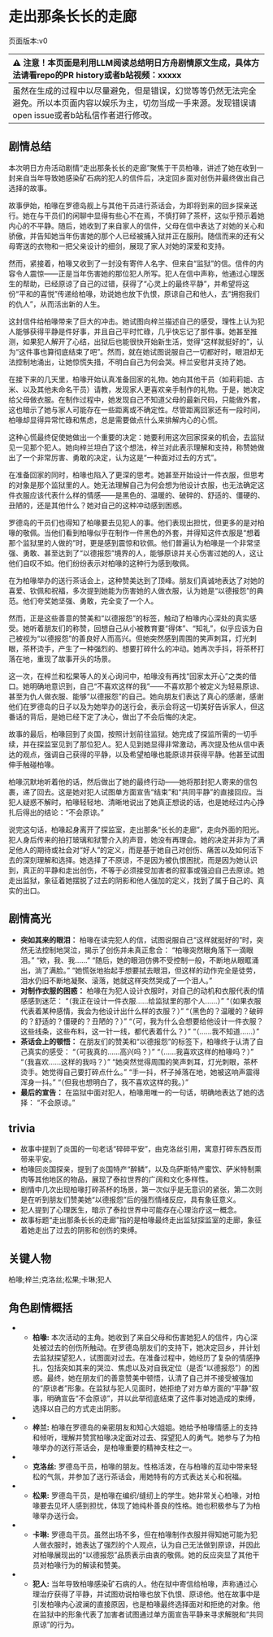 # 走出那条长长的走廊
页面版本:v0
 

| :warning: 注意！本页面是利用LLM阅读总结明日方舟剧情原文生成，具体方法请看repo的PR history或者b站视频：xxxxx           |
|:----------------------------|
| 虽然在生成的过程中以尽量避免，但是错误，幻觉等等仍然无法完全避免。所以本页面内容以娱乐为主，切勿当成一手来源。发现错误请open issue或者b站私信作者进行修改。|



## 剧情总结
本次明日方舟活动剧情“走出那条长长的走廊”聚焦于干员柏喙，讲述了她在收到一封来自当年导致她感染矿石病的犯人的信件后，决定回乡面对创伤并最终做出自己选择的故事。

故事伊始，柏喙在罗德岛舰上与其他干员进行茶话会，为即将到来的回乡探亲送行。她在与干员们的闲聊中显得有些心不在焉，不慎打碎了茶杯，这似乎预示着她内心的不平静。随后，她收到了来自家人的信件，父母在信中表达了对她的关心和骄傲，并告知她当年伤害她的那个人已经被捕入狱并正在服刑。随信而来的还有父母寄送的衣物和一把父亲设计的细剑，展现了家人对她的深爱和支持。

然而，紧接着，柏喙又收到了一封没有寄件人名字、但来自“监狱”的信。信件的内容令人震惊——正是当年伤害她的那位犯人所写。犯人在信中声称，他通过心理医生的帮助，已经原谅了自己的过错，获得了“心灵上的最终平静”，并希望将这份“平和的喜悦”传递给柏喙，劝说她也放下仇恨，原谅自己和他人，去“拥抱我们的仇人”，从而活出新的人生。

这封信件给柏喙带来了巨大的冲击。她试图向梓兰描述自己的感受，理性上认为犯人能够获得平静是件好事，并且自己平时忙碌，几乎快忘记了那件事。她甚至推测，如果犯人解开了心结，出狱后也能很快开始新生活，觉得“这样就挺好的”，认为“这件事也算彻底结束了吧”。然而，就在她试图说服自己一切都好时，眼泪却无法控制地涌出，让她惊慌失措，不明白自己为何会哭。梓兰安慰并支持了她。

在接下来的几天里，柏喙开始认真准备回家的礼物。她向其他干员（如莉莉姐、古米、以及其他未命名干员）请教，发现家人更喜欢亲手制作的礼物。于是，她决定给父母做衣服。在制作过程中，她发现自己不知道父母的最新尺码，只能做外套，这也暗示了她与家人可能存在一些距离或不确定性。尽管距离回家还有一段时间，柏喙却显得异常忙碌和焦虑，总是需要做点什么来排解内心的心慌。

这种心慌最终促使她做出一个重要的决定：她要利用这次回家探亲的机会，去监狱见一见那个犯人。她向梓兰坦白了这个想法，梓兰对此表示理解和支持，称赞她做出了一个非常厉害、勇敢的决定，认为这是“一种面对过去的方式”。

在准备回家的同时，柏喙也陷入了更深的思考。她甚至开始设计一件衣服，但思考的对象是那个监狱里的人。她无法理解自己为何会想为他设计衣服，也无法确定这件衣服应该代表什么样的情感——是黑色的、温暖的、破碎的、舒适的、僵硬的、丑陋的，还是其他什么？她对自己的这种冲动感到困惑。

罗德岛的干员们也得知了柏喙要去见犯人的事。他们表现出担忧，但更多的是对柏喙的敬佩。当他们看到柏喙似乎在制作一件黑色的外套，并得知这件衣服是“想着那个监狱里的人做的”时，更是感到震惊和钦佩。他们普遍认为柏喙是一个非常坚强、勇敢、甚至达到了“以德报怨”境界的人，能够原谅并关心伤害过她的人，这让他们自叹不如。他们纷纷表示对柏喙的这种行为感到敬佩。

在为柏喙举办的送行茶话会上，这种赞美达到了顶峰。朋友们真诚地表达了对她的喜爱、钦佩和祝福，多次提到她能为伤害她的人做衣服，认为她是“以德报怨”的典范。他们夸奖她坚强、勇敢，完全变了一个人。

然而，正是这些善意的赞美和“以德报怨”的标签，触动了柏喙内心深处的真实感受。她听着朋友们的称赞，回想自己从小被教育要“得体”、“知礼”，似乎应该为自己被视为“以德报怨”的善良好人而高兴。但她突然感到周围的笑声刺耳，灯光刺眼，茶杯烫手，产生了一种强烈的、想要打碎什么的冲动。她再次手抖，将茶杯打落在地，重现了故事开头的场景。

这一次，在梓兰和松果等人的关心询问中，柏喙没有再找“回家太开心”之类的借口。她明确地意识到，自己“不喜欢这样的我”——不喜欢那个被定义为轻易原谅、甚至为仇人做衣服、能够“以德报怨”的自己。她向朋友们表达了真心的感谢，感谢他们在罗德岛的日子以及为她举办的送行会，表示会将这一切美好告诉家人，但这番话的背后，是她已经下定了决心，做出了不会后悔的决定。

故事的最后，柏喙回到了炎国，按照计划前往监狱。她完成了探监所需的一切手续，并在探监室见到了那位犯人。犯人见到她显得非常激动，再次提及他从信中表达的观点，强调自己获得的平静，以及希望柏喙也能原谅并获得平静。他甚至试图伸手触碰柏喙。

柏喙沉默地听着他的话，然后做出了她的最终行动——她将那封犯人寄来的信包裹，递了回去。这是她对犯人试图单方面宣告“结束”和“共同平静”的直接回应。当犯人疑惑不解时，柏喙轻轻地、清晰地说出了她真正想说的话，也是她经过内心挣扎后得出的结论：“不会原谅。”

说完这句话，柏喙起身离开了探监室，走出那条“长长的走廊”，走向外面的阳光。犯人身后传来的拍打玻璃和狱警介入的声音，她没有再理会。她的决定并非为了满足他人的期待或社会对“好人”的定义，而是基于她自己对创伤、痛苦以及如何活下去的深刻理解和选择。她选择了不原谅，不是因为被仇恨困扰，而是因为她认识到，真正的平静和走出创伤，不等于必须接受加害者的叙事或强迫自己去原谅。她走出监狱，象征着她摆脱了过去的阴影和他人强加的定义，找到了属于自己的、真实的出口。
## 剧情高光
*   **突如其来的眼泪：** 柏喙在读完犯人的信，试图说服自己“这样就挺好的”时，突然无法控制地哭泣，揭示了创伤并未真正愈合：
    “柏喙突然眼角落下一滴眼泪。”
    “欸，我、我......”
    “随后，她的眼泪仿佛不受控制一般，不断地从眼眶涌出，淌了满脸。”
    “她慌张地抬起手想要拭去眼泪，但这样的动作完全是徒劳，泪水仍旧不断地凝聚、滚落，她就这样突然哭成了一个泪人。”
*   **对制作衣服的困惑：** 柏喙在为犯人设计衣服时，对自己的动机和衣服代表的情感感到迷茫：
    “（我正在设计一件衣服......给监狱里的那个人......）”
    “（如果衣服代表着某种感情，我会为他设计出什么样的衣服？）”
    “（黑色的？温暖的？破碎的？舒适的？僵硬的？丑陋的？）”
    “（可，我为什么会想要给他设计一件衣服？这些线条，这些布料，这一针一线，都代表着什么？）”
    “（......我不知道......）”
*   **茶话会上的顿悟：** 在朋友们的赞美和“以德报怨”的标签下，柏喙终于认清了自己真实的感受：
    “（可我真的......高兴吗？）”
    “（......我喜欢这样的柏喙吗？）”
    “（我喜欢......这样的我吗？）”
    “她突然觉得周围的笑声刺耳，灯光刺眼，茶杯烫手。她觉得自己要打碎点什么。”
    “手一抖，杯子掉落在地，她被这响声震得浑身一抖。”
    “（但我也想明白了，我不喜欢这样的我。）”
*   **最后的宣告：** 在监狱中面对犯人，柏喙用唯一的一句话，明确地表达了她的选择：
    “不会原谅。”
## trivia
*   故事中提到了炎国的一句老话“碎碎平安”，由克洛丝引用，寓意打碎东西反而带来平安。
*   柏喙回炎国探亲，提到了炎国特产“醉鳞”，以及乌萨斯特产蜜饮、萨米特制熏肉等其他地区的物品，展现了泰拉世界的广阔和文化多样性。
*   剧情中几次出现柏喙打碎茶杯的场景，第一次似乎是无意识的紧张，第二次则是在听到朋友们赞美她“以德报怨”后的强烈情绪反应，具有象征意义。
*   犯人提到了心理医生，暗示了泰拉世界中可能存在心理治疗这一概念。
*   故事标题“走出那条长长的走廊”指的是柏喙最终走出监狱探监室的走廊，象征着她走出了过去的阴影和创伤的束缚。
## 关键人物
柏喙;梓兰;克洛丝;松果;卡琳;犯人
## 角色剧情概括
-   *   **柏喙:** 本次活动的主角。她收到了来自父母和伤害她犯人的信件，内心深处被过去的创伤所触动。在罗德岛朋友们的支持下，她决定回乡，并计划去监狱探望犯人，试图面对过去。在准备过程中，她经历了复杂的情感挣扎，包括突如其来的哭泣、焦虑以及对自我定位（是否“以德报怨”）的困惑。最终，她在朋友们的善意赞美中顿悟，认清了自己并不接受被强加的“原谅者”形象。在监狱与犯人见面时，她拒绝了对方单方面的“平静”叙事，明确宣告“不会原谅”，并以此举彻底结束了这件事对她造成的束缚，选择以自己的方式走出阴影。
-   *   **梓兰:** 柏喙在罗德岛的亲密朋友和知心大姐姐。她给予柏喙情感上的支持和倾听，理解并赞赏柏喙决定面对过去、探望犯人的勇气。她参与了为柏喙举办的送行茶话会，是柏喙重要的精神支柱之一。
-   *   **克洛丝:** 罗德岛干员，柏喙的朋友。性格活泼，在与柏喙的互动中带来轻松的气氛，并参加了送行茶话会，用她特有的方式表达关心和祝福。
-   *   **松果:** 罗德岛干员，是柏喙在编织/缝纫上的学生。她非常关心柏喙，对柏喙要去见坏人感到担忧，体现了她纯朴善良的性格。她也积极参与了为柏喙举办送行会。
-   *   **卡琳:** 罗德岛干员。虽然出场不多，但在柏喙制作衣服并得知她可能为犯人做衣服时，她表达了强烈的个人观点，认为自己无法做到原谅，并因此对柏喙展现出的“以德报怨”品质表示由衷的敬佩。她的反应突显了其他干员对柏喙行为的解读和赞美。
-   *   **犯人:** 当年导致柏喙感染矿石病的人。他在狱中寄信给柏喙，声称通过心理治疗获得了平静，并试图劝说柏喙也放下仇恨、原谅他。他在故事中是引发柏喙内心波澜的直接原因，也是柏喙最终选择面对和拒绝的对象。他在监狱中的形象代表了加害者试图通过单方面宣告平静来寻求解脱和“共同原谅”的行为。